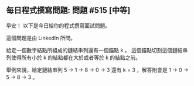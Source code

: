 ## 每日程式撰寫問題: 問題 #515 [中等]

早安！ 以下是今日給你的程式撰寫面試問題。

這個問題是由 LinkedIn 所問。

給定一個數字結點所組成的鏈結串列還有一個錨點 k ， 這個錨點切割這個鏈結串列使得所有小於 k 的結點都在大於或者等於 k 的結點之前。

舉例來說，給定鏈結串列 5 -> 1 -> 8 -> 0 -> 3 還有 k = 3 ，解答則會是 1 -> 0 -> 5 -> 8 -> 3 。